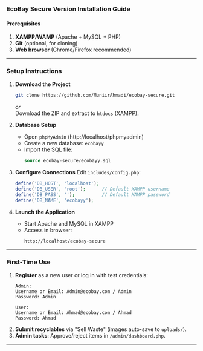 ### **EcoBay Secure Version Installation Guide**

#### **Prerequisites**
1. **XAMPP/WAMP** (Apache + MySQL + PHP)
2. **Git** (optional, for cloning)
3. **Web browser** (Chrome/Firefox recommended)

---

### **Setup Instructions**

1. **Download the Project**
   ```bash
   git clone https://github.com/MuniirAhmadi/ecobay-secure.git
   ```
   *or*  
   Download the ZIP and extract to `htdocs` (XAMPP).

2. **Database Setup**
   - Open `phpMyAdmin` (http://localhost/phpmyadmin)
   - Create a new database: `ecobayy`
   - Import the SQL file:
     ```sql
     source ecobay-secure/ecobayy.sql
     ```

3. **Configure Connections**
   Edit `includes/config.php`:
   ```php
   define('DB_HOST', 'localhost');
   define('DB_USER', 'root');      // Default XAMPP username
   define('DB_PASS', '');          // Default XAMPP password
   define('DB_NAME', 'ecobayy');
   ```

4. **Launch the Application**
   - Start Apache and MySQL in XAMPP
   - Access in browser:
     ```
     http://localhost/ecobay-secure
     ```

---

### **First-Time Use**
1. **Register** as a new user or log in with test credentials:
   ```
   Admin: 
   Username or Email: Admin@ecobay.com / Admin
   Password: Admin
   
   User: 
   Username or Email: Ahmad@ecobay.com / Ahmad
   Password: Ahmad
   ```
2. **Submit recyclables** via "Sell Waste" (images auto-save to `uploads/`).
3. **Admin tasks**: Approve/reject items in `/admin/dashboard.php`.

---
